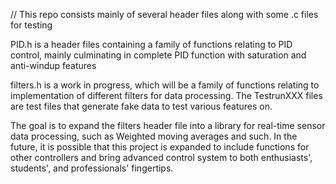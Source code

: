 // This repo consists mainly of several header files along with some .c files for testing

PID.h is a header files containing a family of functions relating to PID control, mainly culminating in complete PID function with saturation and anti-windup features

filters.h is a work in progress, which will be a family of functions relating to implementation of different filters for data processing.
The TestrunXXX files are test files that generate fake data to test various features on.

The goal is to expand the filters header file into a library for real-time sensor data processing, such as Weighted moving averages and such.
In the future, it is possible that this project is expanded to include functions for other controllers and bring advanced control system to both enthusiasts', students', and professionals' fingertips.
